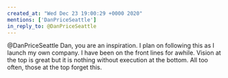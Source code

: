 ```yaml
---
created_at: "Wed Dec 23 19:00:29 +0000 2020"
mentions: ['DanPriceSeattle']
in_reply_to: @DanPriceSeattle
---
```


@DanPriceSeattle Dan, you are an inspiration. I plan on following this as I launch my own company. I have been on the front lines for awhile. Vision at the top is great but it is nothing without execution at the bottom. All too often, those at the top forget this.